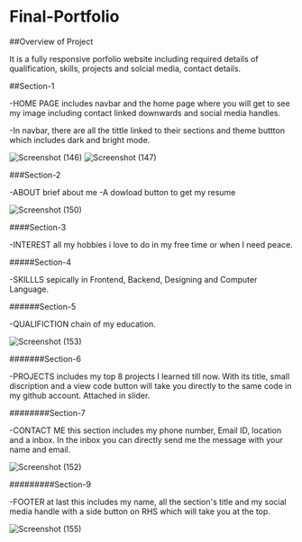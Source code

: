 # Final-Portfolio

##Overview of Project

It is a fully responsive porfolio website including required details of qualification, skills, projects and solcial media, contact details.

##Section-1

-HOME PAGE includes navbar and the home page where you will get to see my image including contact linked downwards and social media handles.

-In navbar, there are all the tittle linked to their sections and theme buttton which includes dark and bright mode.

![Screenshot (146)](https://user-images.githubusercontent.com/96286863/152427102-202ed2eb-8237-4974-8bbf-4c370c376332.png)
![Screenshot (147)](https://user-images.githubusercontent.com/96286863/152427116-f38cad71-e429-414d-82b3-f4f7ca735e06.png)

###Section-2

-ABOUT brief about me
-A dowload button to get my resume 

![Screenshot (150)](https://user-images.githubusercontent.com/96286863/152427483-2de564a5-55be-40cb-b4ff-0aa9c9fe9787.png)

####Section-3

-INTEREST all my hobbies i love to do in my free time or when I need peace.

#####Section-4

-SKILLLS sepically in Frontend, Backend, Designing and Computer Language.

######Section-5

-QUALIFICTION chain of my education.


![Screenshot (153)](https://user-images.githubusercontent.com/96286863/152427383-c9185166-b865-4860-92c6-dbaa118613a1.png)

#######Section-6

-PROJECTS includes my top 8 projects I learned till now. 
With its title, small discription and a view code button will take you directly to the same code in my github account.
Attached in slider.

########Section-7

-CONTACT ME this section includes my phone number, Email ID, location and a inbox.
In the inbox you can directly send me the message with your name and email.

![Screenshot (152)](https://user-images.githubusercontent.com/96286863/152427397-9030816a-6067-4c78-8a96-8ec3170488d7.png)

#########Section-9

-FOOTER at last this includes my name, all the section's title and my social media handle with a side button on RHS which will take you at the top.

![Screenshot (155)](https://user-images.githubusercontent.com/96286863/152427467-0ccbd7de-f6f4-470c-8714-414ec2067766.png)

